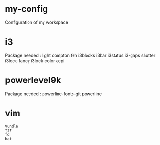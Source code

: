 # my-config
Configuration of my workspace

# i3
Package needed :
	light
	compton
	feh
	i3blocks
	i3bar
	i3status
	i3-gaps
	shutter
  i3lock-fancy
  i3lock-color
  acpi

# powerlevel9k
Package needed :
	powerline-fonts-git
  powerline

# vim
    Vundle
    fzf
    fd
    bat
